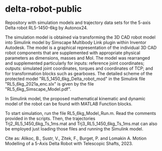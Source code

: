 # delta-robot-public
Repository with simulation models and trajectory data sets for the 5-axis Delta robot RL5-1450-6kg by Autonox24.

The simulation model is obtained via transforming the 3D CAD robot model into Simulink model by Simscape Multibody Link plugin within Inventor Autodesk. 
The model is a graphical representation of the individual 3D CAD robot components that are supplemented with appropriate physical parameters as dimensions, masses and MoI. The model was rearranged and supplemented particularly for inputs: reference joint coordinates; outputs: simulated joint coordinates, torques and coordinates of TCP; and for transformation blocks such as gearboxes.
The detailed scheme of the protected model "RL5_1450_6kg_Delta_robot_mod" in the Simulink file "RL5_6kg_2021a_enc.slx" is given by the file "RL5_6kg_Simscape_Model.pdf".

In Simulink model, the proposed mathematical kinematic and dynamic model of the robot can be found with MATLAB Function blocks. 

To start simulation, run the file RL5_6kg_Model_Run.m. Read the comments provided in the scripts. 
Then, the trajectories Trj2_RL5_1450_6kg_Ts_1ms.mat and Trj3_RL5_1450_6kg_Ts_1ms.mat can also be employed just loading those files and running the Simulink model.

Cite as: 
Alikoc, B., Sustr, V., Zitek, F., Burget, P. and Lomakin A. Motion Modelling of a 5-Axis Delta Robot with Telescopic Shafts, 2023. 
